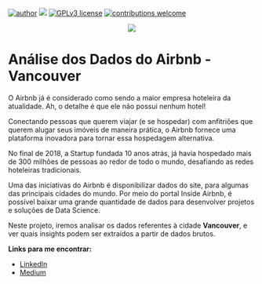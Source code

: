 [![author](https://img.shields.io/badge/author-adrianajikal-red.svg)](https://www.linkedin.com/in/adrianajikal) [![](https://img.shields.io/badge/python-3.7+-blue.svg)](https://www.python.org/downloads/release/python-365/) [![GPLv3 license](https://img.shields.io/badge/License-GPLv3-blue.svg)](http://perso.crans.org/besson/LICENSE.html) [![contributions welcome](https://img.shields.io/badge/contributions-welcome-brightgreen.svg?style=flat)](https://github.com/adrianajikal/analise_dados_airbnb_Vancouver/issues)

<p align="center">
  <img src="https://img.freepik.com/free-photo/world-tablet_1155-26.jpg?size=626&ext=jpg&ga=GA1.2.1017457225.1677626601&semt=ais" >
</p>

# Análise dos Dados do Airbnb - Vancouver

O Airbnb já é considerado como sendo a maior empresa hoteleira da atualidade. Ah, o detalhe é que ele não possui nenhum hotel!

Conectando pessoas que querem viajar (e se hospedar) com anfitriões que querem alugar seus imóveis de maneira prática, o Airbnb fornece uma plataforma inovadora para tornar essa hospedagem alternativa.

No final de 2018, a Startup fundada 10 anos atrás, já havia hospedado mais de 300 milhões de pessoas ao redor de todo o mundo, desafiando as redes hoteleiras tradicionais.

Uma das iniciativas do Airbnb é disponibilizar dados do site, para algumas das principais cidades do mundo. Por meio do portal Inside Airbnb, é possível baixar uma grande quantidade de dados para desenvolver projetos e soluções de Data Science.

Neste projeto, iremos analisar os dados referentes à cidade **Vancouver**, e ver quais insights podem ser extraídos a partir de dados brutos.





**Links para me encontrar:**
* [LinkedIn](https://www.linkedin.com/in/adrianajikal)
* [Medium](https://www.medium.com)


